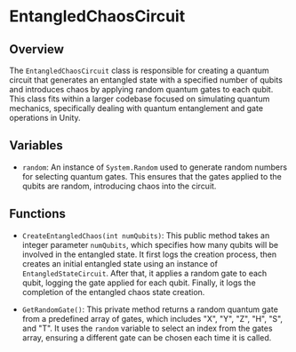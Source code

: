 # EntangledChaosCircuit

## Overview
The `EntangledChaosCircuit` class is responsible for creating a quantum circuit that generates an entangled state with a specified number of qubits and introduces chaos by applying random quantum gates to each qubit. This class fits within a larger codebase focused on simulating quantum mechanics, specifically dealing with quantum entanglement and gate operations in Unity.

## Variables
- `random`: An instance of `System.Random` used to generate random numbers for selecting quantum gates. This ensures that the gates applied to the qubits are random, introducing chaos into the circuit.

## Functions
- `CreateEntangledChaos(int numQubits)`: This public method takes an integer parameter `numQubits`, which specifies how many qubits will be involved in the entangled state. It first logs the creation process, then creates an initial entangled state using an instance of `EntangledStateCircuit`. After that, it applies a random gate to each qubit, logging the gate applied for each qubit. Finally, it logs the completion of the entangled chaos state creation.

- `GetRandomGate()`: This private method returns a random quantum gate from a predefined array of gates, which includes "X", "Y", "Z", "H", "S", and "T". It uses the `random` variable to select an index from the gates array, ensuring a different gate can be chosen each time it is called.